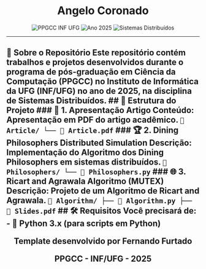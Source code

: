 <div align="center">
  
  <h1>Angelo Coronado</h1>
  
  <div>
    <img src="https://img.shields.io/badge/PPGCC-INF%20UFG-0078D7?style=for-the-badge&logo=university&logoColor=white" alt="PPGCC INF UFG">
    <img src="https://img.shields.io/badge/Ano-2025-34A853?style=for-the-badge" alt="Ano 2025">
    <img src="https://img.shields.io/badge/Disciplina-Sistemas%20Distribuídos-4285F4?style=for-the-badge" alt="Sistemas Distribuídos">
  </div>
</div>

---

## 🚀 Sobre o Repositório Este repositório contém trabalhos e projetos desenvolvidos durante o programa de pós-graduação em Ciência da Computação (PPGCC) no Instituto de Informática da UFG (INF/UFG) no ano de 2025, na disciplina de Sistemas Distribuídos. ## 📂 Estrutura do Projeto ### 📝 1. Apresentação Artigo **Conteúdo**: Apresentação em PDF do artigo acadêmico. `📁 Article/ └── 📄 Article.pdf` ### 🏆 2. Dining Philosophers Distributed Simulation **Descrição**: Implementação do Algoritmo dos Dining Philosophers em sistemas distribuídos. `📁 Philosophers/ └── 🐍 Philosophers.py` ### 🌐 3. Ricart and Agrawala Algoritmo (MUTEX) **Descrição**: Projeto de um Algoritmo de Ricart and Agrawala. `📁 Algorithm/ ├── 📄 Algorithm.py ├── 📄 Slides.pdf` ## 🛠️ Requisitos Você precisará de: - 🐍 Python 3.x (para scripts em Python) <div align="center"> <p>Template desenvolvido por Fernando Furtado</p> <p>PPGCC - INF/UFG - 2025</p> </div>
